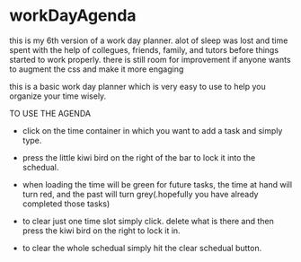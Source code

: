 # workDayAgenda
this is my 6th version of a work day planner. alot of sleep was lost and time spent with the help of collegues, friends, family, and tutors before things started to work properly. there is still room for improvement if anyone wants to augment the css and make it more engaging

this is a basic work day planner which is very easy to use to help you organize your time wisely.

TO USE THE AGENDA

- click on the time container in which you want to add a task and simply type. 

- press the little kiwi bird on the right of the bar to lock it into the schedual.

- when loading the time will be green for future tasks, the time at hand will turn red, and the past will turn grey(.hopefully you have already completed those tasks)

- to clear just one time slot simply click. delete what is there and then press the kiwi bird on the right to lock it in.

- to clear the whole schedual simply hit the clear schedual button.
